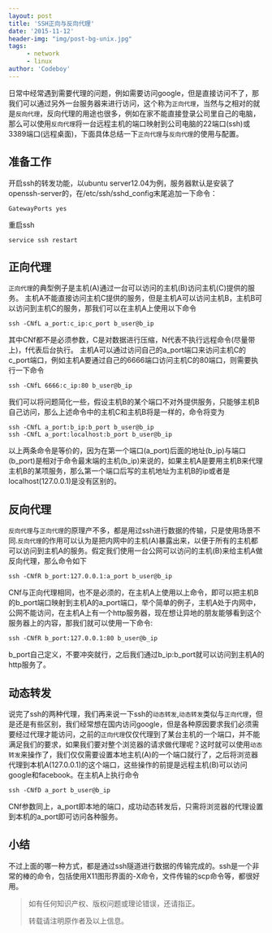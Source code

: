 ```yaml
---
layout: post
title: 'SSH正向与反向代理'
date: '2015-11-12'
header-img: "img/post-bg-unix.jpg"
tags:
     - network
     - linux
author: 'Codeboy'
---
```


日常中经常遇到需要代理的问题，例如需要访问google，但是直接访问不了，那我们可以通过另外一台服务器来进行访问，这个称为`正向代理`，当然与之相对的就是`反向代理`，反向代理的用途也很多，例如在家不能直接登录公司里自己的电脑，那么可以使用`反向代理`将一台远程主机的端口映射到公司电脑的22端口(ssh)或3389端口(远程桌面)，下面具体总结一下`正向代理`与`反向代理`的使用与配置。

## 准备工作

开启ssh的转发功能，以ubuntu server12.04为例，服务器默认是安装了openssh-server的，在/etc/ssh/sshd_config末尾追加一下命令：
	
	GatewayPorts yes

重启ssh

	service ssh restart

## 正向代理

`正向代理`的典型例子是主机(A)通过一台可以访问的主机(B)访问主机(C)提供的服务。 主机A不能直接访问主机C提供的服务，但是主机A可以访问主机B，主机B可以访问到主机C的服务，那我们可以在主机A上使用以下命令

	ssh -CNfL a_port:c_ip:c_port b_user@b_ip

其中CNf都不是必须参数，C是对数据进行压缩，N代表不执行远程命令(尽量带上)，f代表后台执行。
主机A可以通过访问自己的a_port端口来访问主机C的c_port端口，例如主机A要通过自己的6666端口访问主机C的80端口，则需要执行一下命令

	ssh -CNfL 6666:c_ip:80 b_user@b_ip

我们可以将问题简化一些，假设主机B的某个端口不对外提供服务，只能够主机B自己访问，那么上述命令中的主机C和主机B将是一样的，命令将变为

	ssh -CNfL a_port:b_ip:b_port b_user@b_ip
	ssh -CNfL a_port:localhost:b_port b_user@b_ip

以上两条命令是等价的，因为在第一个端口(a_port)后面的地址(b_ip)与端口(b_port)是相对于命令最末端的主机(b_ip)来说的，如果主机A是要用主机B来代理主机B的某项服务，那么第一个端口后写的主机地址为主机B的ip或者是localhost(127.0.0.1)是没有区别的。

## 反向代理

`反向代理`与`正向代理`的原理产不多，都是用过ssh进行数据的传输，只是使用场景不同.`反向代理`的作用可以认为是把内网中的主机(A)暴露出来，以便于所有的主机都可以访问到主机A的服务。假定我们使用一台公网可以访问的主机(B)来给主机A做反向代理，那么命令如下

	ssh -CNfR b_port:127.0.0.1:a_port b_user@b_ip
	
CNf与正向代理相同，也不是必须的，在主机A上使用以上命令，即可以把主机B的b_port端口映射到主机A的a_port端口，举个简单的例子，主机A处于内网中，公网不能访问，在主机A上有一个http服务器，现在想让异地的朋友能够看到这个服务器上的内容，那我们就可以使用一下命令:
	
	ssh -CNfR b_port:127.0.0.1:80 b_user@b_ip

b_port自己定义，不要冲突就行，之后我们通过b_ip:b_port就可以访问到主机A的http服务了。

## 动态转发

说完了ssh的两种代理，我们再来说一下ssh的`动态转发`,`动态转发`类似与`正向代理`，但是还是有些区别，我们经常想在国内访问google，但是各种原因要求我们必须需要经过代理才能访问，之前的`正向代理`仅仅代理到了某台主机的一个端口，并不能满足我们的要求，如果我们要对整个浏览器的请求做代理呢？这时就可以使用`动态转发`来操作了，我们仅仅需要设置本地主机(A)的一个端口就行了，之后将浏览器代理到本机A(127.0.0.1)的这个端口，这些操作的前提是远程主机(B)可以访问google和facebook。在主机A上执行命令

	ssh -CNfD a_port b_user@b_ip

CNf参数同上，a_port即本地的端口，成功动态转发后，只需将浏览器的代理设置到本机的a_port即可访问各种服务。


## 小结

不过上面的哪一种方式，都是通过ssh隧道进行数据的传输完成的。ssh是一个非常的棒的命令，包括使用X11图形界面的-X命令，文件传输的scp命令等，都很好用。


> 如有任何知识产权、版权问题或理论错误，还请指正。
>
> 转载请注明原作者及以上信息。
